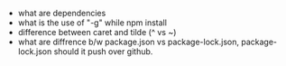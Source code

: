 - what are dependencies
- what is the use of "-g" while npm install
- difference between caret and tilde (^ vs ~)
- what are diffrence b/w package.json vs package-lock.json, package-lock.json should it push over github.
